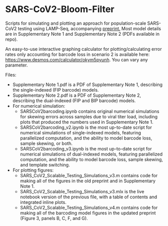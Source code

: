 # SARS-CoV2-Bloom-Filter
Scripts for simulating and plotting an approach for population-scale SARS-CoV2 testing using LAMP-Seq, accompanying [preprint.](https://www.biorxiv.org/content/10.1101/2020.04.06.025635v1) 
Most model details are in Supplementary Note 1 and Supplementary Note 2 (PDFs available in repo). 

An easy-to-use interactive graphing calculator for plotting/calculating error rates only accounting for barcode loss in scenario 2 is available here: https://www.desmos.com/calculator/okym5pyunh. You can vary any parameter.

Files:
- Supplementary Note 1.pdf is a PDF of Supplementary Note 1, describing the single-indexed (FIP barcode) models. 
- Supplementary Note 2.pdf is a PDF of Supplementary Note 2, describing the dual-indexed (FIP and BIP barcode) models. 
- For numerical simulation:
    - SARSCoV2barcoding.ipynb contains original numerical simulations for skewing errors across samples due to viral titer load, including plots that produced the numbers used in Supplementary Note 1.
    - SARSCoV2barcoding_v2.ipynb is the most up-to-date script for numerical simulations of single-indexed models, featuring parallelized computation, and the ability to model barcode loss, sample skewing, or both.
    - SARSCoV2barcoding_v3.ipynb is the most up-to-date script for numerical simulations of dual-indexed models, featuring parallelized computation, and the ability to model barcode loss, sample skewing, and template switching.
- For plotting figures: 
    - SARS_CoV2_Scalable_Testing_Simulations_v3.m contains code for making all of the figures in the old preprint and in Supplementary Note 1.
    - SARS_CoV2_Scalable_Testing_Simulations_v3.mlx is the live notebook version of the previous file, with a table of contents and integrated inline plots.
    - SARS_CoV2_Scalable_Testing_Simulations_v4.m contains code for making all of the barcoding model figures in the updated preprint (Figure 3, panels B, C, F, and G).
